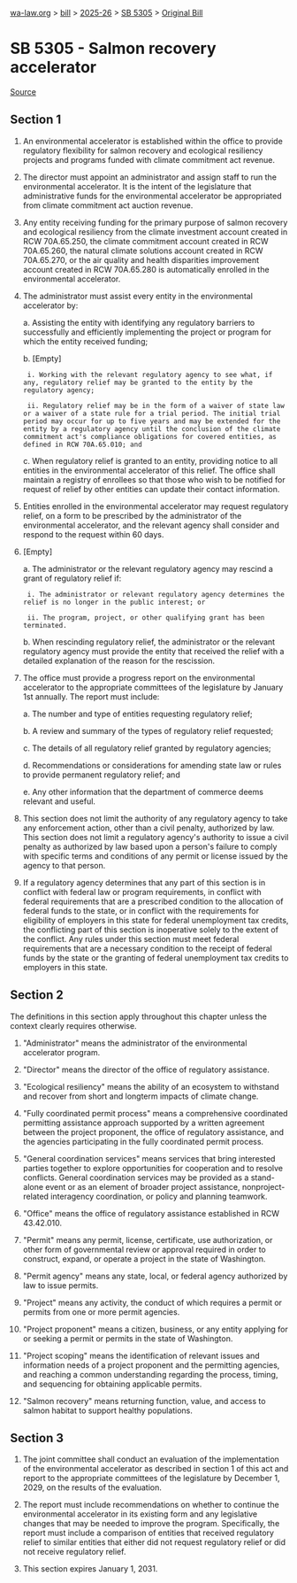 [wa-law.org](/) > [bill](/bill/) > [2025-26](/bill/2025-26/) > [SB 5305](/bill/2025-26/sb/5305/) > [Original Bill](/bill/2025-26/sb/5305/1/)

# SB 5305 - Salmon recovery accelerator

[Source](http://lawfilesext.leg.wa.gov/biennium/2025-26/Pdf/Bills/Senate%20Bills/5305.pdf)

## Section 1
1. An environmental accelerator is established within the office to provide regulatory flexibility for salmon recovery and ecological resiliency projects and programs funded with climate commitment act revenue.

2. The director must appoint an administrator and assign staff to run the environmental accelerator. It is the intent of the legislature that administrative funds for the environmental accelerator be appropriated from climate commitment act auction revenue.

3. Any entity receiving funding for the primary purpose of salmon recovery and ecological resiliency from the climate investment account created in RCW 70A.65.250, the climate commitment account created in RCW 70A.65.260, the natural climate solutions account created in RCW 70A.65.270, or the air quality and health disparities improvement account created in RCW 70A.65.280 is automatically enrolled in the environmental accelerator.

4. The administrator must assist every entity in the environmental accelerator by:

    a. Assisting the entity with identifying any regulatory barriers to successfully and efficiently implementing the project or program for which the entity received funding;

    b. [Empty]

        i. Working with the relevant regulatory agency to see what, if any, regulatory relief may be granted to the entity by the regulatory agency;

        ii. Regulatory relief may be in the form of a waiver of state law or a waiver of a state rule for a trial period. The initial trial period may occur for up to five years and may be extended for the entity by a regulatory agency until the conclusion of the climate commitment act's compliance obligations for covered entities, as defined in RCW 70A.65.010; and

    c. When regulatory relief is granted to an entity, providing notice to all entities in the environmental accelerator of this relief. The office shall maintain a registry of enrollees so that those who wish to be notified for request of relief by other entities can update their contact information.

5. Entities enrolled in the environmental accelerator may request regulatory relief, on a form to be prescribed by the administrator of the environmental accelerator, and the relevant agency shall consider and respond to the request within 60 days.

6. [Empty]

    a. The administrator or the relevant regulatory agency may rescind a grant of regulatory relief if:

        i. The administrator or relevant regulatory agency determines the relief is no longer in the public interest; or

        ii. The program, project, or other qualifying grant has been terminated.

    b. When rescinding regulatory relief, the administrator or the relevant regulatory agency must provide the entity that received the relief with a detailed explanation of the reason for the rescission.

7. The office must provide a progress report on the environmental accelerator to the appropriate committees of the legislature by January 1st annually. The report must include:

    a. The number and type of entities requesting regulatory relief;

    b. A review and summary of the types of regulatory relief requested;

    c. The details of all regulatory relief granted by regulatory agencies;

    d. Recommendations or considerations for amending state law or rules to provide permanent regulatory relief; and

    e. Any other information that the department of commerce deems relevant and useful.

8. This section does not limit the authority of any regulatory agency to take any enforcement action, other than a civil penalty, authorized by law. This section does not limit a regulatory agency's authority to issue a civil penalty as authorized by law based upon a person's failure to comply with specific terms and conditions of any permit or license issued by the agency to that person.

9. If a regulatory agency determines that any part of this section is in conflict with federal law or program requirements, in conflict with federal requirements that are a prescribed condition to the allocation of federal funds to the state, or in conflict with the requirements for eligibility of employers in this state for federal unemployment tax credits, the conflicting part of this section is inoperative solely to the extent of the conflict. Any rules under this section must meet federal requirements that are a necessary condition to the receipt of federal funds by the state or the granting of federal unemployment tax credits to employers in this state.

## Section 2
The definitions in this section apply throughout this chapter unless the context clearly requires otherwise.

1. "Administrator" means the administrator of the environmental accelerator program.

2. "Director" means the director of the office of regulatory assistance.

3. "Ecological resiliency" means the ability of an ecosystem to withstand and recover from short and longterm impacts of climate change.

4. "Fully coordinated permit process" means a comprehensive coordinated permitting assistance approach supported by a written agreement between the project proponent, the office of regulatory assistance, and the agencies participating in the fully coordinated permit process.

5. "General coordination services" means services that bring interested parties together to explore opportunities for cooperation and to resolve conflicts. General coordination services may be provided as a stand-alone event or as an element of broader project assistance, nonproject-related interagency coordination, or policy and planning teamwork.

6. "Office" means the office of regulatory assistance established in RCW 43.42.010.

7. "Permit" means any permit, license, certificate, use authorization, or other form of governmental review or approval required in order to construct, expand, or operate a project in the state of Washington.

8. "Permit agency" means any state, local, or federal agency authorized by law to issue permits.

9. "Project" means any activity, the conduct of which requires a permit or permits from one or more permit agencies.

10. "Project proponent" means a citizen, business, or any entity applying for or seeking a permit or permits in the state of Washington.

11. "Project scoping" means the identification of relevant issues and information needs of a project proponent and the permitting agencies, and reaching a common understanding regarding the process, timing, and sequencing for obtaining applicable permits.

12. "Salmon recovery" means returning function, value, and access to salmon habitat to support healthy populations.

## Section 3
1. The joint committee shall conduct an evaluation of the implementation of the environmental accelerator as described in section 1 of this act and report to the appropriate committees of the legislature by December 1, 2029, on the results of the evaluation.

2. The report must include recommendations on whether to continue the environmental accelerator in its existing form and any legislative changes that may be needed to improve the program. Specifically, the report must include a comparison of entities that received regulatory relief to similar entities that either did not request regulatory relief or did not receive regulatory relief.

3. This section expires January 1, 2031.
